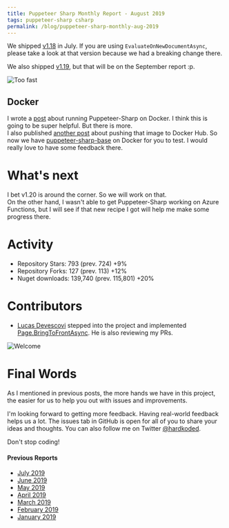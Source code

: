 ```yaml
---
title: Puppeteer Sharp Monthly Report - August 2019
tags: puppeteer-sharp csharp
permalink: /blog/puppeteer-sharp-monthly-aug-2019
---
```


We shipped [v1.18](https://github.com/kblok/puppeteer-sharp/releases/tag/v1.18) in July. If you are using `EvaluateOnNewDocumentAsync`, please take a look at that version because we had a breaking change there. 

We also shipped [v1.19](https://github.com/kblok/puppeteer-sharp/releases/tag/v1.19), but that will be on the September report :p. 

![Too fast](https://media3.giphy.com/media/Mo0XNBGMKQtYtv5Jq9/giphy.gif?cid=790b7611177a6f05253ffe4be7db6c7e9b480878232c29a7&rid=giphy.gif)

## Docker

I wrote a [post](https://www.hardkoded.com/blog/puppeteer-sharp-docker) about running Puppeteer-Sharp on Docker. I think this is going to be super helpful. But there is more.  
I also published [another post](https://www.hardkoded.com/blog/pushing-to-docker) about pushing that image to Docker Hub. So now we have [puppeteer-sharp-base](https://hub.docker.com/r/hardkoded/puppeteer-sharp-base) on Docker for you to test. I would really love to have some feedback there.

# What's next

I bet v1.20 is around the corner. So we will work on that.  
On the other hand, I wasn't able to get Puppeteer-Sharp working on Azure Functions, but I will see if that new recipe I got will help me make some progress there.

# Activity 

* Repository Stars: 793 (prev. 724) +9% 
* Repository Forks: 127 (prev. 113) +12%  
* Nuget downloads: 139,740 (prev. 115,801) +20%

# Contributors

* [Lucas Devescovi](https://github.com/LucasMetal) stepped into the project and implemented [Page.BringToFrontAsync](https://github.com/kblok/puppeteer-sharp/commit/a9828a287a4e6c2cb4606f7e317282626530d54b). He is also reviewing my PRs.

![Welcome](https://media0.giphy.com/media/l0MYC0LajbaPoEADu/giphy.gif?cid=790b761150d30cdb987f4f49add7a2f15352cab5f1c0c625&rid=giphy.gif)

# Final Words

As I mentioned in previous posts, the more hands we have in this project, the easier for us to help you out with issues and improvements.

I'm looking forward to getting more feedback. Having real-world feedback helps us a lot. The issues tab in GitHub is open for all of you to share your ideas and thoughts. You can also follow me on Twitter [@hardkoded](https://twitter.com/hardkoded).

Don't stop coding!

#### Previous Reports
 * [July 2019](https://www.hardkoded.com/blog/puppeteer-sharp-monthly-jul-2019)
 * [June 2019](https://www.hardkoded.com/blog/puppeteer-sharp-monthly-jun-2019)
 * [May 2019](https://www.hardkoded.com/blog/puppeteer-sharp-monthly-may-2019)
 * [April 2019](https://www.hardkoded.com/blog/puppeteer-sharp-monthly-apr-2019)
 * [March 2019](https://www.hardkoded.com/blog/puppeteer-sharp-monthly-mar-2019)
 * [February 2019](https://www.hardkoded.com/blog/puppeteer-sharp-monthly-feb-2019)
 * [January 2019](https://www.hardkoded.com/blog/puppeteer-sharp-monthly-jan-2019)
 